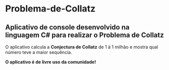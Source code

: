 # Problema-de-Collatz
## Aplicativo de console desenvolvido na linguagem C# para realizar o Problema de Collatz

O aplicativo calcula a **Conjectura de Collatz** de 1 à 1 milhão e mostra qual número teve a maior sequência.

**O aplicativo é de livre uso da comunidade!**
